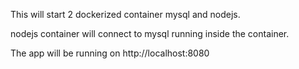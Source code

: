 This will start 2 dockerized container mysql and nodejs.

nodejs container will connect to mysql running inside the container.

The app will be running on http://localhost:8080
